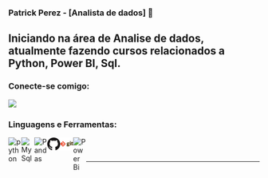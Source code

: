 ### Patrick Perez - [Analista de dados] 👋

## Iniciando na área de Analise de dados, atualmente fazendo cursos relacionados a Python, Power BI, Sql.

### Conecte-se comigo:
[<img align="left"  width="22px" src="https://img.icons8.com/fluent/48/000000/linkedin.png" />](https://www.linkedin.com/in/patrickperezdev/)

<br />

### Linguagens e Ferramentas:

<img align="left" alt="python" width="26px" src="https://cdn3.iconfinder.com/data/icons/logos-and-brands-adobe/512/267_Python-512.png" />

<img align="left" alt="MySql" width="26px" src="https://img.icons8.com/fluent/144/4a90e2/mysql-logo.png"/>

<img align="left" alt="Pandas" width="26px" src="https://cdn.jsdelivr.net/npm/simple-icons@3.4.0/icons/pandas.svg" />

<img align="left" alt="GitHub" width="26px" src="https://raw.githubusercontent.com/github/explore/78df643247d429f6cc873026c0622819ad797942/topics/github/github.png" />

<img align="left" alt="Git" width="26px" src="https://raw.githubusercontent.com/github/explore/80688e429a7d4ef2fca1e82350fe8e3517d3494d/topics/git/git.png" />

<img align="left" alt="Power Bi" width="26px"  src="https://img.icons8.com/dusk/128/000000/power-bi.png"/>

<br />
<br />

---
[linkedin]: www.linkedin.com/in/patrickperezdev/
